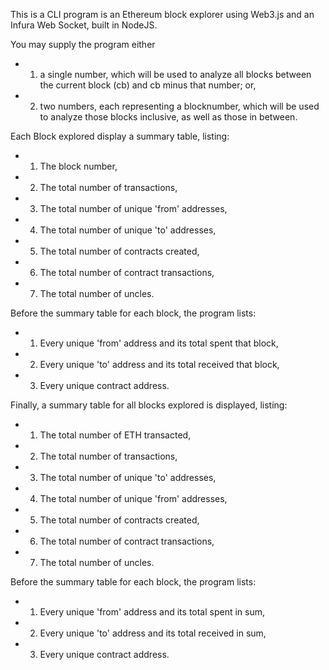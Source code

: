 This is a CLI program is an Ethereum block explorer using Web3.js and an Infura Web Socket, built in NodeJS.

You may supply the program either 
	
-	1) a single number, which will be used to analyze all blocks between the current block (cb) and cb minus that number; or,
-	2) two numbers, each representing a blocknumber, which will be used to analyze those blocks inclusive, as well as those in between.

Each Block explored display a summary table, listing:

-	1. The block number,
-	2. The total number of transactions,
-	3. The total number of unique 'from' addresses,
-	4. The total number of unique 'to' addresses,
-	5. The total number of contracts created,
-	6. The total number of contract transactions,
-	7. The total number of uncles.

Before the summary table for each block, the program lists:
-	1. Every unique 'from' address and its total spent that block,
-	2. Every unique 'to' address and its total received that block,
-	3. Every unique contract address.

Finally, a summary table for all blocks explored is displayed, listing:
-	1. The total number of ETH transacted,
-	2. The total number of transactions,
-	3. The total number of unique 'to' addresses,
-	4. The total number of unique 'from' addresses,
-	5. The total number of contracts created,
-	6. The total number of contract transactions,
-	7. The total number of uncles.

Before the summary table for each block, the program lists:
-	1. Every unique 'from' address and its total spent in sum,
-	2. Every unique 'to' address and its total received in sum,
-	3. Every unique contract address.
